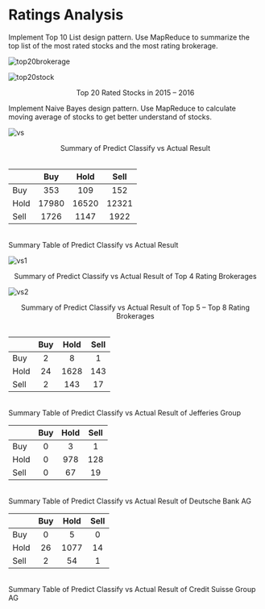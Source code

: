 # Ratings Analysis
Implement Top 10 List design pattern. Use MapReduce to summarize the top list of the most rated stocks and the most rating brokerage.<br>

![top20brokerage](https://user-images.githubusercontent.com/33438413/33235345-ca8f181e-d204-11e7-89f6-5d6f2d3fd673.png "Top 20 Rating Brokerages in 2015 – 2016")
<br><center></center>

![top20stock](https://user-images.githubusercontent.com/33438413/33235346-ca9e05e0-d204-11e7-8661-3b45a9e6b0f5.png)
<br><center>Top 20 Rated Stocks in 2015 – 2016</center>

Implement Naive Bayes design pattern. Use MapReduce to calculate moving average of stocks to get better understand of stocks.

![vs](https://user-images.githubusercontent.com/33438413/33235379-930c41ae-d205-11e7-8451-7411e0bd51c1.png)
<br><center>Summary of Predict Classify vs Actual Result</center><br>

| | Buy | Hold | Sell |
| ------ | :------: | :------: | :------: |
| Buy |	353 | 109 |	152 |
| Hold | 17980 | 16520 | 12321 |
| Sell | 1726 | 1147 | 1922 |

<br>
Summary Table of Predict Classify vs Actual Result
<br>

![vs1](https://user-images.githubusercontent.com/33438413/33235377-92f5f1ba-d205-11e7-9733-f8479d959377.png)
<br><center>Summary of Predict Classify vs Actual Result of Top 4 Rating Brokerages</center>

![vs2](https://user-images.githubusercontent.com/33438413/33235378-9300abe6-d205-11e7-9ffa-638bd70490d8.png)
<center>Summary of Predict Classify vs Actual Result of Top 5 – Top 8 Rating Brokerages</center>
<br>

| | Buy | Hold | Sell |
| ------ | :------: | :------: | :------: |
| Buy |	2 | 8 |	1 |
| Hold | 24 | 1628 | 143 |
| Sell | 2 | 143 | 17 |

<br>
Summary Table of Predict Classify vs Actual Result of Jefferies Group
<br>

| | Buy | Hold | Sell |
| ------ | :------: | :------: | :------: |
| Buy |	0 | 3 |	1 |
| Hold | 0 | 978 | 128 |
| Sell | 0 | 67 | 19 |

<br>
Summary Table of Predict Classify vs Actual Result of Deutsche Bank AG
<br>

| | Buy | Hold | Sell |
| ------ | :------: | :------: | :------: |
| Buy |	0 | 5 |	0 |
| Hold | 26 | 1077 | 14 |
| Sell | 2 | 54 | 1 |

<br>
Summary Table of Predict Classify vs Actual Result of Credit Suisse Group AG
<br>
